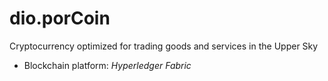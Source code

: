 # dio.porCoin
Cryptocurrency optimized for trading goods and services in the Upper Sky

* Blockchain platform: _Hyperledger Fabric_
